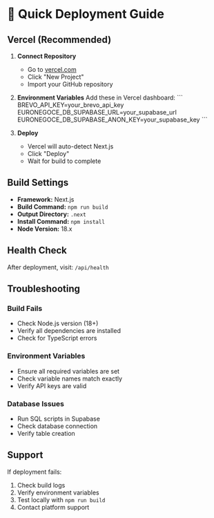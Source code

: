 # 🚀 Quick Deployment Guide

## Vercel (Recommended)

1. **Connect Repository**
   - Go to [vercel.com](https://vercel.com)
   - Click "New Project"
   - Import your GitHub repository

2. **Environment Variables**
   Add these in Vercel dashboard:
   \`\`\`
   BREVO_API_KEY=your_brevo_api_key
   EURONEGOCE_DB_SUPABASE_URL=your_supabase_url
   EURONEGOCE_DB_SUPABASE_ANON_KEY=your_supabase_key
   \`\`\`

3. **Deploy**
   - Vercel will auto-detect Next.js
   - Click "Deploy"
   - Wait for build to complete

## Build Settings
- **Framework:** Next.js
- **Build Command:** `npm run build`
- **Output Directory:** `.next`
- **Install Command:** `npm install`
- **Node Version:** 18.x

## Health Check
After deployment, visit: `/api/health`

## Troubleshooting

### Build Fails
- Check Node.js version (18+)
- Verify all dependencies are installed
- Check for TypeScript errors

### Environment Variables
- Ensure all required variables are set
- Check variable names match exactly
- Verify API keys are valid

### Database Issues
- Run SQL scripts in Supabase
- Check database connection
- Verify table creation

## Support
If deployment fails:
1. Check build logs
2. Verify environment variables
3. Test locally with `npm run build`
4. Contact platform support
